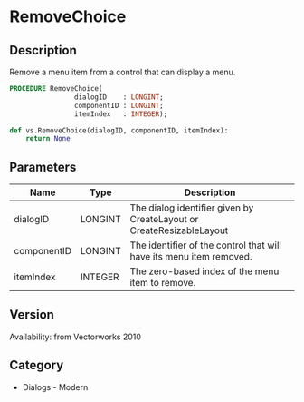 # RemoveChoice

## Description
Remove a menu item from a control that can display a menu.

```pascal
PROCEDURE RemoveChoice(
				dialogID    : LONGINT;
				componentID : LONGINT;
				itemIndex   : INTEGER);
```

```python
def vs.RemoveChoice(dialogID, componentID, itemIndex):
    return None
```

## Parameters
|Name|Type|Description|
|---|---|---|
|dialogID|LONGINT|The dialog identifier given by CreateLayout or CreateResizableLayout|
|componentID|LONGINT|The identifier of the control that will have its menu item removed.|
|itemIndex|INTEGER|The zero-based index of the menu item to remove.|

## Version
Availability: from Vectorworks 2010

## Category
* Dialogs - Modern

